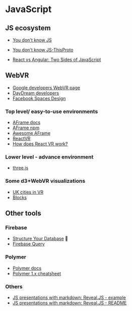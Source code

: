 # JavaScript

## JS ecosystem

* [You don't know JS](https://github.com/getify/You-Dont-Know-JS "You don't know JS - online books") 
* [You don't know JS-ThisProto](https://github.com/getify/You-Dont-Know-JS/blob/master/this%20%26%20object%20prototypes/ch1.md "this & Object Prototypes")

* [React vs Angular: Two Sides of JavaScript](https://blog.prototypr.io/react-vs-angular-two-sides-of-javascript-b850de22b413)

## WebVR

* [Google developers WebVR page](https://developers.google.com/web/fundamentals/vr/)
* [DayDream developers](https://vr.google.com/daydream/developers/)
* [Facebook Spaces Design](https://medium.com/@christauziet/designing-facebook-spaces-part-1-embarking-on-a-new-vr-journey-a70688da91e1)

### Top level/ easy-to-use environments

* [AFrame docs](https://aframe.io/docs/0.5.0/introduction/)
* [AFrame npm](https://www.npmjs.com/package/aframe)
* [Awesome AFrame](https://github.com/aframevr/awesome-aframe "A collection of awesome resources for the A-Frame WebVR framework.")
* [ReactVR](https://facebook.github.io/react-vr/)
* [How does React VR work?](https://medium.com/@mike.bieronski/how-does-react-vr-work-cf86cd5568a1)

### Lower level - advance environment

* [three.js](https://threejs.org/docs/index.html#manual/introduction/Creating-a-scene)

### Some d3+WebVR visualizations

* [UK cities in VR](http://almossawi.com/aframe-d3-visualization/)
* [Blocks](http://blockbuilder.org/search#text=aframe)

## Other tools

### Firebase

* [Structure Your Database](https://firebase.google.com/docs/database/web/structure-data) :notebook:
* [Firebase Query](https://firebase.google.com/docs/reference/js/firebase.database.Query)

### Polymer

* [Polymer docs]()
* [Polymer 1.x cheatsheet](https://meowni.ca/posts/polymer-cheatsheet/)

### Others

* [JS presentations with markdown: Reveal.JS - example](http://lab.hakim.se/reveal-js/#/ "RevealJS")
* [JS presentations with markdown: Reveal.JS - README](https://github.com/hakimel/reveal.js "RevealJS README")
